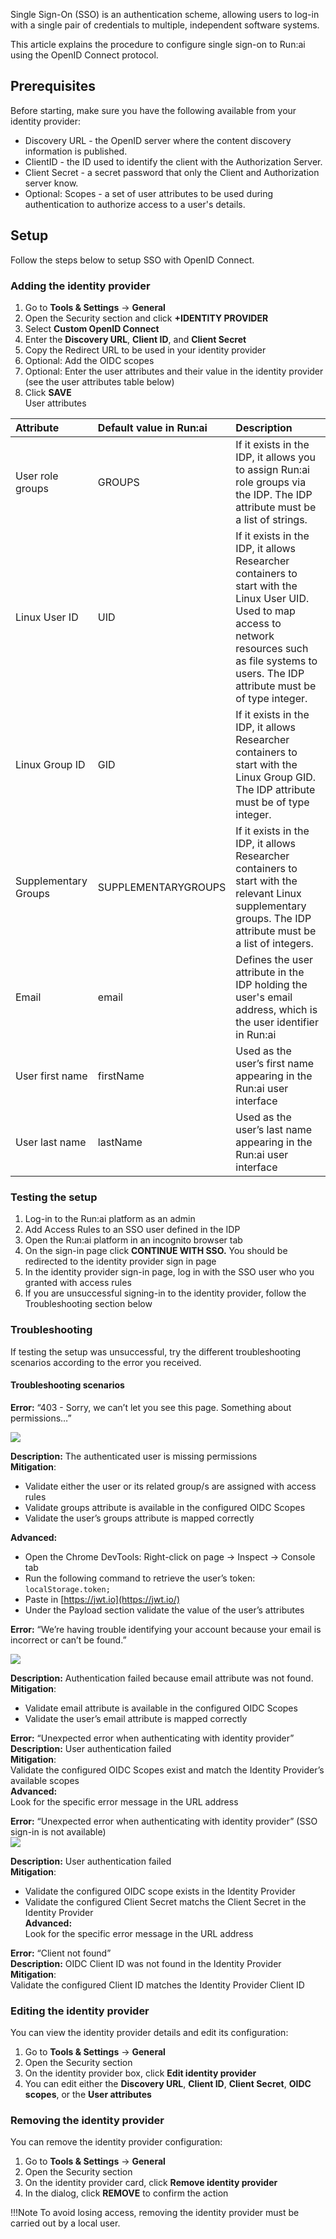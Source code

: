 Single Sign-On (SSO) is an authentication scheme, allowing users to log-in with a single pair of credentials to multiple, independent software systems.

This article explains the procedure to configure single sign-on to Run:ai using the OpenID Connect protocol.

## **Prerequisites**

Before starting, make sure you have the following available from your identity provider:

* Discovery URL \- the OpenID server where the content discovery information is published.  
* ClientID \- the ID used to identify the client with the Authorization Server.  
* Client Secret \- a secret password that only the Client and Authorization server know.  
* Optional: Scopes \- a set of user attributes to be used during authentication to authorize access to a user's details.

## **Setup**

Follow the steps below to setup SSO with OpenID Connect.

### **Adding the identity provider**

1. Go to **Tools & Settings** → **General**  
1. Open the Security section and click **\+IDENTITY PROVIDER**  
1. Select **Custom OpenID Connect**  
1. Enter the **Discovery URL**, **Client ID**, and **Client Secret**  
1. Copy the Redirect URL to be used in your identity provider  
1. Optional: Add the OIDC scopes  
1. Optional: Enter the user attributes and their value in the identity provider (see the user attributes table below)  
1. Click **SAVE**  
   User attributes

| Attribute | Default value in Run:ai | Description |
| :---- | :---- | :---- |
| User role groups | GROUPS | If it exists in the IDP, it allows you to assign Run:ai role groups via the IDP. The IDP attribute must be a list of strings. |
| Linux User ID | UID | If it exists in the IDP, it allows Researcher containers to start with the Linux User UID. Used to map access to network resources such as file systems to users. The IDP attribute must be of type integer. |
| Linux Group ID | GID | If it exists in the IDP, it allows Researcher containers to start with the Linux Group GID. The IDP attribute must be of type integer. |
| Supplementary Groups | SUPPLEMENTARYGROUPS | If it exists in the IDP, it allows Researcher containers to start with the relevant Linux supplementary groups. The IDP attribute must be a list of integers. |
| Email | email | Defines the user attribute in the IDP holding the user's email address, which is the user identifier in Run:ai |
| User first name | firstName | Used as the user’s first name appearing in the Run:ai user interface |
| User last name | lastName | Used as the user’s last name appearing in the Run:ai user interface |

### **Testing the setup**

1. Log-in to the Run:ai platform as an admin  
1. Add Access Rules to an SSO user defined in the IDP  
1. Open the Run:ai platform in an incognito browser tab  
1. On the sign-in page click **CONTINUE WITH SSO.** You should be redirected to the identity provider sign in page  
1. In the identity provider sign-in page, log in with the SSO user who you granted with access rules  
1. If you are unsuccessful signing-in to the identity provider, follow the Troubleshooting section below

### **Troubleshooting**

If testing the setup was unsuccessful, try the different troubleshooting scenarios according to the error you received.

#### **Troubleshooting scenarios**

**Error:** “403 \- Sorry, we can’t let you see this page. Something about permissions…”  

![](img/openid-403.png)
      
**Description:** The authenticated user is missing permissions  
__Mitigation__:  
- Validate either the user or its related group/s are assigned with access rules  
- Validate groups attribute is available in the configured OIDC Scopes  
- Validate the user’s groups attribute is mapped correctly  

__Advanced:__  
- Open the Chrome DevTools: Right-click on page → Inspect → Console tab  
- Run the following command to retrieve the user’s token: `localStorage.token;`  
- Paste in [https://jwt.io](https://jwt.io/)  
- Under the Payload section validate the value of the user’s attributes  

**Error:** “We’re having trouble identifying your account because your email is incorrect or can’t be found.”
 
![](img/openid-imageincorrect.png)

**Description:** Authentication failed because email attribute was not found.  
**Mitigation**:  
- Validate email attribute is available in the configured OIDC Scopes  
- Validate the user’s email attribute is mapped correctly  


**Error:** “Unexpected error when authenticating with identity provider”     
**Description:** User authentication failed  
**Mitigation**:  
Validate the configured OIDC Scopes exist and match the Identity Provider’s available scopes  
**Advanced:**  
Look for the specific error message in the URL address  


**Error:** “Unexpected error when authenticating with identity provider” (SSO sign-in is not available)  
![](img/openid-unexpected.png)
   
**Description:** User authentication failed  
**Mitigation**:  
- Validate the configured OIDC scope exists in the Identity Provider  
- Validate the configured Client Secret matchs the Client Secret in the Identity Provider  
**Advanced:**  
Look for the specific error message in the URL address  


**Error:** “Client not found”  
**Description:** OIDC Client ID was not found in the Identity Provider  
**Mitigation**:  
Validate the configured Client ID matches the Identity Provider Client ID

### **Editing the identity provider**

You can view the identity provider details and edit its configuration:

1. Go to **Tools & Settings** → **General**  
1. Open the Security section  
1. On the identity provider box, click **Edit identity provider**  
1. You can edit either the **Discovery URL**, **Client ID**, **Client Secret**, **OIDC scopes**, or the **User attributes**

### **Removing the identity provider**

You can remove the identity provider configuration:

1. Go to **Tools & Settings** → **General**  
1. Open the Security section  
1. On the identity provider card, click **Remove identity provider**  
1. In the dialog, click **REMOVE** to confirm the action

!!!Note
    To avoid losing access, removing the identity provider must be carried out by a local user.

